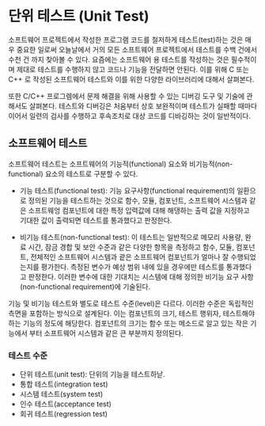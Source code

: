 # 단위 테스트 (Unit Test)

소프트웨어 프로젝트에서 작성한 프로그램 코드를 철저하게 테스트(test)하는 것은 매우 중요한 일로써 오늘날에서 거의 모든 소프트웨어 프로젝트에서 테스트를 수백 건에서 수천 건 까지 찾아볼 수 있다. 요즘에는 소프트웨어 용 테스트를 작성하는 것은 필수적이며 제대로 테스트를 수행하지 않고 코드나 기능을 전달하면 안된다. 
이를 위해 C 또는 C++ 로 작성된 소프트웨어 테스트와 이를 위한 다양한 라이브러리에 대해서 살펴본다. 

또한 C/C++ 프로그렘에서 문제 해결을 위해 사용할 수 있는 디버깅 도구 및 기술에 관해서도 살펴본다. 테스트와 디버깅은 처움부터 상호 보완적이며 테스트가 실패할 때마다 이어서 일련의 검사를 수행하고 후속조치로 대상 코드를 디바깅하는 것이 일반적이다. 

## 소프트웨어 테스트 

소프트웨어 테스트는 소프트웨어의 기능적(functional) 요소와 비기능적(non-functional) 요소의 테스트로 구분할 수 있다.

* 기능 테스트(functional test): 기능 요구사항(functional requirement)의 일환으로 정의된 기능을 테스트하는 것으로 함수, 모듈, 컴포넌트, 소프트웨어 시스템과 같은 소프트웨엉 컴포넌트에 대한 특정 입력값에 대해 해댕하는 출력 값을 지정하고 기대한 값이 출력되면 테스트를 통과했다고 판정한다. 

* 비기능 테스트(non-functional test): 이 테스트는 일반적으로 메모리 사용량, 완료 시간, 잠금 경합 및 보안 수준과 같은 다양한 항목을 측정하고 함수, 모듈, 컴포넌트, 전체적인 소프트웨어 시스템과 괕은 소프트웨어 컴포넌트가 얼마나 잘 수행되었는지를 평가한다. 측정된 변수가 예상 범위 내에 있을 경우에만 테스트를 통과했다고 판정한다. 
이러한 변수에 대한 기대치는 시스템에 대해 정의한 비기능 요구 사항(non-functional requirement)에 기술된다. 

기능 및 비기능 테스트와 별도로 테스트 수준(level)은 다르다. 이러한 수준은 독립적인 측면을 포함하는 방식으로 설계된다. 이는 컴포넌트의 크기, 테스트 행위자, 테스트해야하는 기능의 정도에 해당한다. 컴포넌트의 크기는 함수 또는 메소드로 알고 있는 작은 기능에서 부터 소프트웨어 시스템과 같은 큰 부분까지 정의된다.

### 테스트 수준

* 단위 테스트(unit test): 단위의 기능을 테스트하낟. 
* 통합 테스트(integration test)
* 시스템 테스트(system test)
* 인수 테스트(acceptance test)
* 회귀 테스트(regression test)

